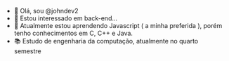 - 👋 Olá, sou @johndev2
- 👀 Estou interessado em back-end...
- 🌱 Atualmente estou aprendendo Javascript ( a minha preferida ), porém tenho conhecimentos em C, C++ e Java.
- 📚 Estudo de engenharia da computação, atualmente no quarto semestre
